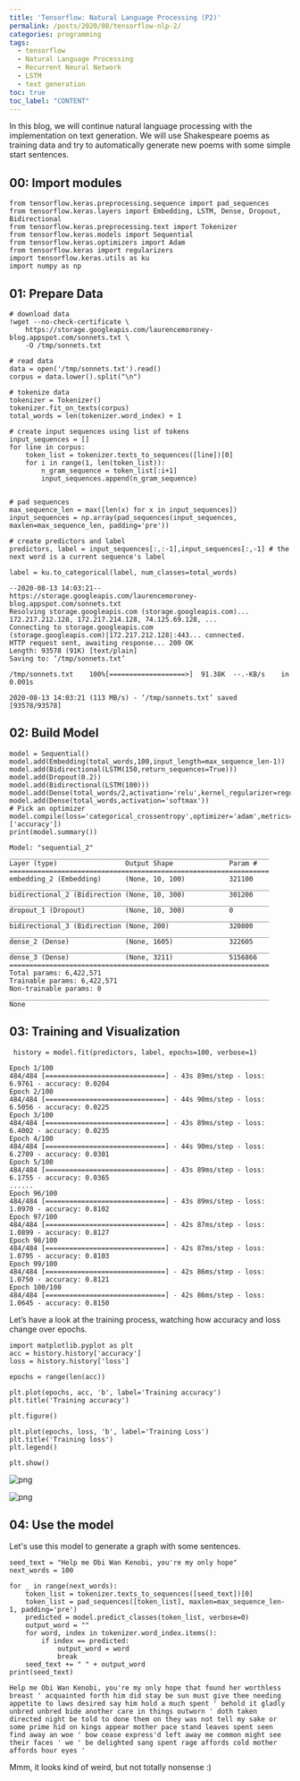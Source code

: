 ```yaml
---
title: 'Tensorflow: Natural Language Processing (P2)'
permalink: /posts/2020/08/tensorflow-nlp-2/
categories: programming
tags:
  - tensorflow
  - Natural Language Processing
  - Recurrent Neural Network
  - LSTM
  - text generation
toc: true
toc_label: "CONTENT"
---
```


In this blog, we will continue natural language processing with the implementation on text generation. We will use Shakespeare poems as training data and try to automatically generate new poems with some simple start sentences.

## 00: Import modules


```
from tensorflow.keras.preprocessing.sequence import pad_sequences
from tensorflow.keras.layers import Embedding, LSTM, Dense, Dropout, Bidirectional
from tensorflow.keras.preprocessing.text import Tokenizer
from tensorflow.keras.models import Sequential
from tensorflow.keras.optimizers import Adam
from tensorflow.keras import regularizers
import tensorflow.keras.utils as ku 
import numpy as np 
```

## 01: Prepare Data


```
# download data
!wget --no-check-certificate \
    https://storage.googleapis.com/laurencemoroney-blog.appspot.com/sonnets.txt \
    -O /tmp/sonnets.txt

# read data
data = open('/tmp/sonnets.txt').read()
corpus = data.lower().split("\n")

# tokenize data
tokenizer = Tokenizer()
tokenizer.fit_on_texts(corpus)
total_words = len(tokenizer.word_index) + 1

# create input sequences using list of tokens
input_sequences = []
for line in corpus:
	token_list = tokenizer.texts_to_sequences([line])[0]
	for i in range(1, len(token_list)):
		n_gram_sequence = token_list[:i+1]
		input_sequences.append(n_gram_sequence)


# pad sequences 
max_sequence_len = max([len(x) for x in input_sequences])
input_sequences = np.array(pad_sequences(input_sequences, maxlen=max_sequence_len, padding='pre'))

# create predictors and label
predictors, label = input_sequences[:,:-1],input_sequences[:,-1] # the next word is a current sequence's label

label = ku.to_categorical(label, num_classes=total_words) 
```

    --2020-08-13 14:03:21--  https://storage.googleapis.com/laurencemoroney-blog.appspot.com/sonnets.txt
    Resolving storage.googleapis.com (storage.googleapis.com)... 172.217.212.128, 172.217.214.128, 74.125.69.128, ...
    Connecting to storage.googleapis.com (storage.googleapis.com)|172.217.212.128|:443... connected.
    HTTP request sent, awaiting response... 200 OK
    Length: 93578 (91K) [text/plain]
    Saving to: ‘/tmp/sonnets.txt’
    
    /tmp/sonnets.txt    100%[===================>]  91.38K  --.-KB/s    in 0.001s  
    
    2020-08-13 14:03:21 (113 MB/s) - ‘/tmp/sonnets.txt’ saved [93578/93578]
    
    

## 02: Build Model


```
model = Sequential()
model.add(Embedding(total_words,100,input_length=max_sequence_len-1))
model.add(Bidirectional(LSTM(150,return_sequences=True)))
model.add(Dropout(0.2))
model.add(Bidirectional(LSTM(100)))
model.add(Dense(total_words/2,activation='relu',kernel_regularizer=regularizers.l2(0.01)))
model.add(Dense(total_words,activation='softmax'))
# Pick an optimizer
model.compile(loss='categorical_crossentropy',optimizer='adam',metrics=['accuracy'])
print(model.summary())

```

    Model: "sequential_2"
    _________________________________________________________________
    Layer (type)                 Output Shape              Param #   
    =================================================================
    embedding_2 (Embedding)      (None, 10, 100)           321100    
    _________________________________________________________________
    bidirectional_2 (Bidirection (None, 10, 300)           301200    
    _________________________________________________________________
    dropout_1 (Dropout)          (None, 10, 300)           0         
    _________________________________________________________________
    bidirectional_3 (Bidirection (None, 200)               320800    
    _________________________________________________________________
    dense_2 (Dense)              (None, 1605)              322605    
    _________________________________________________________________
    dense_3 (Dense)              (None, 3211)              5156866   
    =================================================================
    Total params: 6,422,571
    Trainable params: 6,422,571
    Non-trainable params: 0
    _________________________________________________________________
    None
    

## 03: Training and Visualization


```
 history = model.fit(predictors, label, epochs=100, verbose=1)
```

    Epoch 1/100
    484/484 [==============================] - 43s 89ms/step - loss: 6.9761 - accuracy: 0.0204
    Epoch 2/100
    484/484 [==============================] - 44s 90ms/step - loss: 6.5056 - accuracy: 0.0225
    Epoch 3/100
    484/484 [==============================] - 43s 89ms/step - loss: 6.4002 - accuracy: 0.0235
    Epoch 4/100
    484/484 [==============================] - 44s 90ms/step - loss: 6.2709 - accuracy: 0.0301
    Epoch 5/100
    484/484 [==============================] - 43s 89ms/step - loss: 6.1755 - accuracy: 0.0365
    ......
    Epoch 96/100
    484/484 [==============================] - 43s 89ms/step - loss: 1.0970 - accuracy: 0.8102
    Epoch 97/100
    484/484 [==============================] - 42s 87ms/step - loss: 1.0899 - accuracy: 0.8127
    Epoch 98/100
    484/484 [==============================] - 42s 87ms/step - loss: 1.0795 - accuracy: 0.8103
    Epoch 99/100
    484/484 [==============================] - 42s 86ms/step - loss: 1.0750 - accuracy: 0.8121
    Epoch 100/100
    484/484 [==============================] - 42s 86ms/step - loss: 1.0645 - accuracy: 0.8150
    

Let’s have a look at the training process, watching how accuracy and loss change over epochs.


```
import matplotlib.pyplot as plt
acc = history.history['accuracy']
loss = history.history['loss']

epochs = range(len(acc))

plt.plot(epochs, acc, 'b', label='Training accuracy')
plt.title('Training accuracy')

plt.figure()

plt.plot(epochs, loss, 'b', label='Training Loss')
plt.title('Training loss')
plt.legend()

plt.show()
```


![png](/assets/images/2020_08_16_tensorflow_NLP_2_files/2020_08_16_tensorflow_NLP_2_9_0.png)



![png](/assets/images/2020_08_16_tensorflow_NLP_2_files/2020_08_16_tensorflow_NLP_2_9_1.png)


## 04: Use the model

Let's use this model to generate a graph with some sentences.


```
seed_text = "Help me Obi Wan Kenobi, you're my only hope"
next_words = 100
  
for _ in range(next_words):
	token_list = tokenizer.texts_to_sequences([seed_text])[0]
	token_list = pad_sequences([token_list], maxlen=max_sequence_len-1, padding='pre')
	predicted = model.predict_classes(token_list, verbose=0)
	output_word = ""
	for word, index in tokenizer.word_index.items():
		if index == predicted:
			output_word = word
			break
	seed_text += " " + output_word
print(seed_text)
```

    Help me Obi Wan Kenobi, you're my only hope that found her worthless breast ' acquainted forth him did stay be sun must give thee needing appetite to laws desired say him hold a much spent ' behold it gladly unbred unbred bide another care in things outworn ' doth taken directed night be told to done them on they was not tell my sake or some prime hid on kings appear mother pace stand leaves spent seen find away an woe ' bow cease express'd left away me common might see their faces ' we ' be delighted sang spent rage affords cold mother affords hour eyes '
    

Mmm, it looks kind of weird, but not totally nonsense :)
